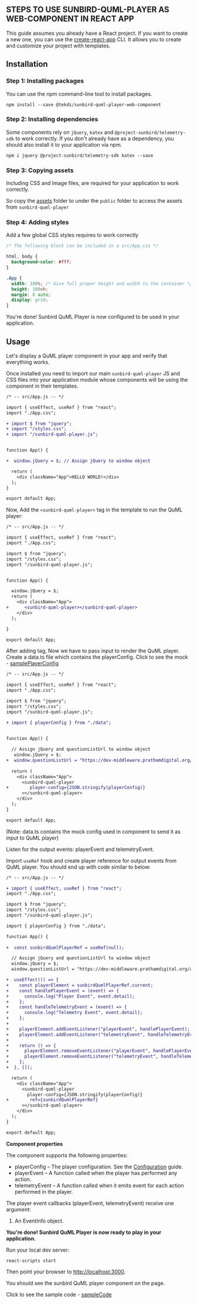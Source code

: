
## STEPS TO USE SUNBIRD-QUML-PLAYER AS WEB-COMPONENT IN REACT APP

This guide assumes you already have a React project. If you want to create a new one, you can use the [create-react-app](https://create-react-app.dev/) CLI. It allows you to create and customize your project with templates.

## Installation

### Step 1: Installing packages
You can use the npm command-line tool to install packages.
```
npm install --save @tekdi/sunbird-quml-player-web-component
```

### Step 2: Installing dependencies
Some components rely on `jQuery`, `katex` and `@project-sunbird/telemetry-sdk` to work correctly. If you don't already have as a dependency, you should also install it to your application via npm.
```
npm i jquery @project-sunbird/telemetry-sdk katex --save
```

### Step 3: Copying assets
Including CSS and Image files, are required for your application to work correctly.

So copy the [assets](https://github.com/Sunbird-inQuiry/player/tree/main/web-component/assets) folder to under the `public` folder to access the assets from `sunbird-quml-player` 

### Step 4: Adding styles
Add a few global CSS styles requires to work correctly
```css
/* The following block can be included in a src/App.css */

html, body {
  background-color: #fff;
}

.App {
  width: 100%; /* Give full proper height and width to the container */
  height: 100vh;
  margin: 0 auto;
  display: grid;
}

```
You're done! Sunbird QuML Player is now configured to be used in your application.
## Usage

Let's display a QuML player component in your app and verify that everything works.

Once installed you need to import our main `sunbird-quml-player` JS and CSS files into your application module whose components will be using the <sunbird-quml-player> component in their templates.

```diff
/* -- src/App.js -- */

import { useEffect, useRef } from "react";
import "./App.css";

+ import $ from "jquery";
+ import "/styles.css";
+ import "/sunbird-quml-player.js";


function App() {

+  window.jQuery = $; // Assign jQuery to window object

  return (
    <div className="App">HELLO WORLD!</div>
  );
}

export default App; 

```

Now, Add the `<sunbird-quml-player>` tag in the template to run the QuML player:
```diff
/* -- src/App.js -- */

import { useEffect, useRef } from "react";
import "./App.css";

import $ from "jquery";
import "/styles.css";
import "/sunbird-quml-player.js";


function App() {

  window.jQuery = $;
  return (
    <div className="App">
+      <sunbird-quml-player></sunbird-quml-player>
    </div>
  );

}

export default App; 
```

After adding tag, Now we have to pass input to render the QuML player.
Create a data.ts file which contains the playerConfig. Click to see the mock - [samplePlayerConfig](https://github.com/Sunbird-inQuiry/player/blob/main/web-component-examples/react-app/src/data.js)
```diff
/* -- src/App.js -- */

import { useEffect, useRef } from "react";
import "./App.css";

import $ from "jquery";
import "/styles.css";
import "/sunbird-quml-player.js";

+ import { playerConfig } from "./data";


function App() {
  
  // Assign jQuery and questionListUrl to window object
   window.jQuery = $;
+  window.questionListUrl = "https://dev-middleware.prathamdigital.org/api/question/v2/list";
  
  return (
    <div className="App">
      <sunbird-quml-player
+        player-config={JSON.stringify(playerConfig)}        
      ></sunbird-quml-player>
    </div>
  );
}

export default App; 
```
(Note: data.ts contains the mock config used in component to send it as input to QuML player)

Listen for the output events: playerEvent and telemetryEvent.

Import `useRef` hook and create player reference for output events from QuML player. You should end up with code similar to below:
```diff
/* -- src/App.js -- */

+ import { useEffect, useRef } from "react";
import "./App.css";

import $ from "jquery";
import "/styles.css";
import "/sunbird-quml-player.js";

import { playerConfig } from "./data";

function App() {
  
+  const sunbirdQumlPlayerRef = useRef(null);

  // Assign jQuery and questionListUrl to window object
  window.jQuery = $;
  window.questionListUrl = "https://dev-middleware.prathamdigital.org/api/question/v2/list";

+  useEffect(() => {
+    const playerElement = sunbirdQumlPlayerRef.current;
+    const handlePlayerEvent = (event) => {
+      console.log("Player Event", event.detail);
+    };
+    const handleTelemetryEvent = (event) => {
+      console.log("Telemetry Event", event.detail);
+    };
+
+    playerElement.addEventListener("playerEvent", handlePlayerEvent);
+    playerElement.addEventListener("telemetryEvent", handleTelemetryEvent);
+
+    return () => {
+      playerElement.removeEventListener("playerEvent", handlePlayerEvent);
+      playerElement.removeEventListener("telemetryEvent", handleTelemetryEvent);
+    };
+  }, []);

  return (
    <div className="App">
      <sunbird-quml-player
        player-config={JSON.stringify(playerConfig)}
+        ref={sunbirdQumlPlayerRef}
      ></sunbird-quml-player>
    </div>
  );
}

export default App;
```

**Component properties**

The <sunbird-quml-player> component supports the following properties:

- playerConfig – The player configuration. See the [Configuration](https://inquiry.sunbird.org/learn/product-and-developer-guide/question-set-player/player-configuration) guide.
- playerEvent – A function called when the player has performed any action.
- telemetryEvent – A function called when it emits event for each action performed in the player.

The player event callbacks (playerEvent, telemetryEvent) receive one argument:

1. An EventInfo object.



**You're done! Sunbird QuML Player is now ready to play in your application.**

Run your local dev server:
```
react-scripts start
```
Then point your browser to [http://localhost:3000](http://localhost:3000/).

You should see the sunbird QuML player component on the page.


Click to see the sample code - [sampleCode](https://github.com/Sunbird-inQuiry/player/tree/main/web-component-examples/react-app)


